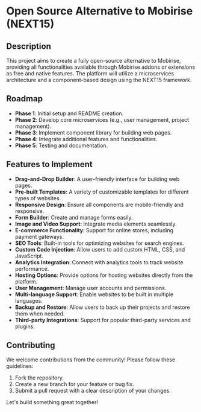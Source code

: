 # Open Source Alternative to Mobirise (NEXT15)

## Description
This project aims to create a fully open-source alternative to Mobirise, providing all functionalities available through Mobirise addons or extensions as free and native features. The platform will utilize a microservices architecture and a component-based design using the NEXT15 framework.

## Roadmap
- **Phase 1**: Initial setup and README creation.
- **Phase 2**: Develop core microservices (e.g., user management, project management).
- **Phase 3**: Implement component library for building web pages.
- **Phase 4**: Integrate additional features and functionalities.
- **Phase 5**: Testing and documentation.

## Features to Implement
- **Drag-and-Drop Builder**: A user-friendly interface for building web pages.
- **Pre-built Templates**: A variety of customizable templates for different types of websites.
- **Responsive Design**: Ensure all components are mobile-friendly and responsive.
- **Form Builder**: Create and manage forms easily.
- **Image and Video Support**: Integrate media elements seamlessly.
- **E-commerce Functionality**: Support for online stores, including payment gateways.
- **SEO Tools**: Built-in tools for optimizing websites for search engines.
- **Custom Code Injection**: Allow users to add custom HTML, CSS, and JavaScript.
- **Analytics Integration**: Connect with analytics tools to track website performance.
- **Hosting Options**: Provide options for hosting websites directly from the platform.
- **User Management**: Manage user accounts and permissions.
- **Multi-language Support**: Enable websites to be built in multiple languages.
- **Backup and Restore**: Allow users to back up their projects and restore them when needed.
- **Third-party Integrations**: Support for popular third-party services and plugins.

## Contributing
We welcome contributions from the community! Please follow these guidelines:
1. Fork the repository.
2. Create a new branch for your feature or bug fix.
3. Submit a pull request with a clear description of your changes.

Let's build something great together!
